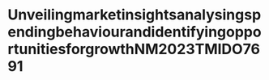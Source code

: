 # UnveilingmarketinsightsanalysingspendingbehaviourandidentifyingopportunitiesforgrowthNM2023TMIDO7691
